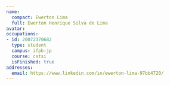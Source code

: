 ```yaml
---
name:
  compact: Ewerton Lima
  full: Ewerton Henrique Silva de Lima
avatar:
occupations:
- id: 20072370682
  type: student
  campus: ifpb-jp
  course: cstsi
  isFinished: true
addresses:
  email: https://www.linkedin.com/in/ewerton-lima-97bb4720/
---
```

